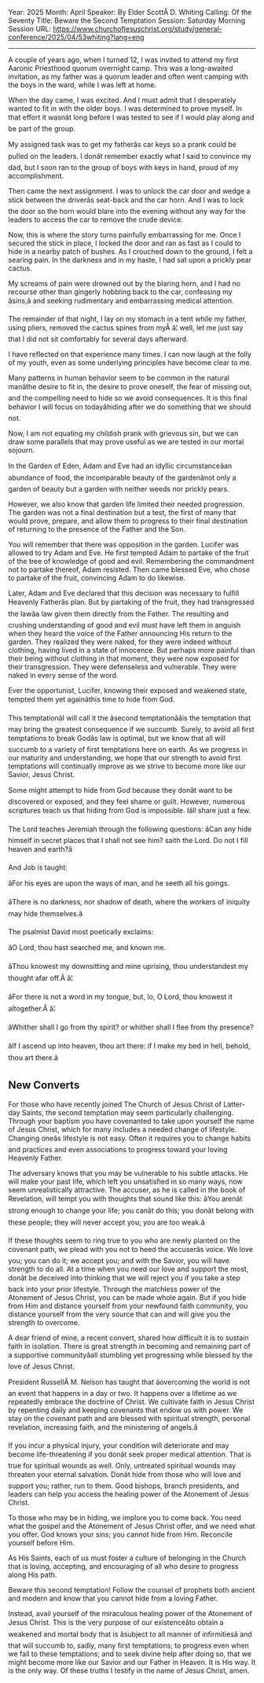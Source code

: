 Year: 2025
Month: April
Speaker: By Elder ScottÂ D. Whiting
Calling: Of the Seventy
Title: Beware the Second Temptation
Session: Saturday Morning Session
URL: https://www.churchofjesuschrist.org/study/general-conference/2025/04/53whiting?lang=eng

---

A couple of years ago, when I turned 12, I was invited to attend my first Aaronic Priesthood quorum overnight camp. This was a long-awaited invitation, as my father was a quorum leader and often went camping with the boys in the ward, while I was left at home.

When the day came, I was excited. And I must admit that I desperately wanted to fit in with the older boys. I was determined to prove myself. In that effort it wasnât long before I was tested to see if I would play along and be part of the group.

My assigned task was to get my fatherâs car keys so a prank could be pulled on the leaders. I donât remember exactly what I said to convince my dad, but I soon ran to the group of boys with keys in hand, proud of my accomplishment.

Then came the next assignment. I was to unlock the car door and wedge a stick between the driverâs seat-back and the car horn. And I was to lock the door so the horn would blare into the evening without any way for the leaders to access the car to remove the crude device.

Now, this is where the story turns painfully embarrassing for me. Once I secured the stick in place, I locked the door and ran as fast as I could to hide in a nearby patch of bushes. As I crouched down to the ground, I felt a searing pain. In the darkness and in my haste, I had sat upon a prickly pear cactus.

My screams of pain were drowned out by the blaring horn, and I had no recourse other than gingerly hobbling back to the car, confessing my âsins,â and seeking rudimentary and embarrassing medical attention.

The remainder of that night, I lay on my stomach in a tent while my father, using pliers, removed the cactus spines from myÂ â¦ well, let me just say that I did not sit comfortably for several days afterward.

I have reflected on that experience many times. I can now laugh at the folly of my youth, even as some underlying principles have become clear to me.

Many patterns in human behavior seem to be common in the natural manâthe desire to fit in, the desire to prove oneself, the fear of missing out, and the compelling need to hide so we avoid consequences. It is this final behavior I will focus on todayâhiding after we do something that we should not.

Now, I am not equating my childish prank with grievous sin, but we can draw some parallels that may prove useful as we are tested in our mortal sojourn.

In the Garden of Eden, Adam and Eve had an idyllic circumstanceâan abundance of food, the incomparable beauty of the gardenânot only a garden of beauty but a garden with neither weeds nor prickly pears.

However, we also know that garden life limited their needed progression. The garden was not a final destination but a test, the first of many that would prove, prepare, and allow them to progress to their final destination of returning to the presence of the Father and the Son.

You will remember that there was opposition in the garden. Lucifer was allowed to try Adam and Eve. He first tempted Adam to partake of the fruit of the tree of knowledge of good and evil. Remembering the commandment not to partake thereof, Adam resisted. Then came blessed Eve, who chose to partake of the fruit, convincing Adam to do likewise.

Later, Adam and Eve declared that this decision was necessary to fulfill Heavenly Fatherâs plan. But by partaking of the fruit, they had transgressed the lawâa law given them directly from the Father. The resulting and crushing understanding of good and evil must have left them in anguish when they heard the voice of the Father announcing His return to the garden. They realized they were naked, for they were indeed without clothing, having lived in a state of innocence. But perhaps more painful than their being without clothing in that moment, they were now exposed for their transgression. They were defenseless and vulnerable. They were naked in every sense of the word.

Ever the opportunist, Lucifer, knowing their exposed and weakened state, tempted them yet againâthis time to hide from God.

This temptationâI will call it the âsecond temptationââis the temptation that may bring the greatest consequence if we succumb. Surely, to avoid all first temptations to break Godâs law is optimal, but we know that all will succumb to a variety of first temptations here on earth. As we progress in our maturity and understanding, we hope that our strength to avoid first temptations will continually improve as we strive to become more like our Savior, Jesus Christ.

Some might attempt to hide from God because they donât want to be discovered or exposed, and they feel shame or guilt. However, numerous scriptures teach us that hiding from God is impossible. Iâll share just a few.

The Lord teaches Jeremiah through the following questions: âCan any hide himself in secret places that I shall not see him? saith the Lord. Do not I fill heaven and earth?â

And Job is taught:

âFor his eyes are upon the ways of man, and he seeth all his goings.

âThere is no darkness, nor shadow of death, where the workers of iniquity may hide themselves.â

The psalmist David most poetically exclaims:

âO Lord, thou hast searched me, and known me.

âThou knowest my downsitting and mine uprising, thou understandest my thought afar off.Â â¦

âFor there is not a word in my tongue, but, lo, O Lord, thou knowest it altogether.Â â¦

âWhither shall I go from thy spirit? or whither shall I flee from thy presence?

âIf I ascend up into heaven, thou art there: if I make my bed in hell, behold, thou art there.â


## New Converts

For those who have recently joined The Church of Jesus Christ of Latter-day Saints, the second temptation may seem particularly challenging. Through your baptism you have covenanted to take upon yourself the name of Jesus Christ, which for many includes a needed change of lifestyle. Changing oneâs lifestyle is not easy. Often it requires you to change habits and practices and even associations to progress toward your loving Heavenly Father.

The adversary knows that you may be vulnerable to his subtle attacks. He will make your past life, which left you unsatisfied in so many ways, now seem unrealistically attractive. The accuser, as he is called in the book of Revelation, will tempt you with thoughts that sound like this: âYou arenât strong enough to change your life; you canât do this; you donât belong with these people; they will never accept you; you are too weak.â

If these thoughts seem to ring true to you who are newly planted on the covenant path, we plead with you not to heed the accuserâs voice. We love you; you can do it; we accept you; and with the Savior, you will have strength to do all. At a time when you need our love and support the most, donât be deceived into thinking that we will reject you if you take a step back into your prior lifestyle. Through the matchless power of the Atonement of Jesus Christ, you can be made whole again. But if you hide from Him and distance yourself from your newfound faith community, you distance yourself from the very source that can and will give you the strength to overcome.

A dear friend of mine, a recent convert, shared how difficult it is to sustain faith in isolation. There is great strength in becoming and remaining part of a supportive communityâall stumbling yet progressing while blessed by the love of Jesus Christ.

President RussellÂ M. Nelson has taught that âovercoming the world is not an event that happens in a day or two. It happens over a lifetime as we repeatedly embrace the doctrine of Christ. We cultivate faith in Jesus Christ by repenting daily and keeping covenants that endow us with power. We stay on the covenant path and are blessed with spiritual strength, personal revelation, increasing faith, and the ministering of angels.â

If you incur a physical injury, your condition will deteriorate and may become life-threatening if you donât seek proper medical attention. That is true for spiritual wounds as well. Only, untreated spiritual wounds may threaten your eternal salvation. Donât hide from those who will love and support you; rather, run to them. Good bishops, branch presidents, and leaders can help you access the healing power of the Atonement of Jesus Christ.

To those who may be in hiding, we implore you to come back. You need what the gospel and the Atonement of Jesus Christ offer, and we need what you offer. God knows your sins; you cannot hide from Him. Reconcile yourself before Him.

As His Saints, each of us must foster a culture of belonging in the Church that is loving, accepting, and encouraging of all who desire to progress along His path.

Beware this second temptation! Follow the counsel of prophets both ancient and modern and know that you cannot hide from a loving Father.

Instead, avail yourself of the miraculous healing power of the Atonement of Jesus Christ. This is the very purpose of our existenceâto obtain a weakened and mortal body that is âsubject to all manner of infirmitiesâ and that will succumb to, sadly, many first temptations; to progress even when we fall to these temptations; and to seek divine help after doing so, that we might become more like our Savior and our Father in Heaven. It is His way. It is the only way. Of these truths I testify in the name of Jesus Christ, amen.